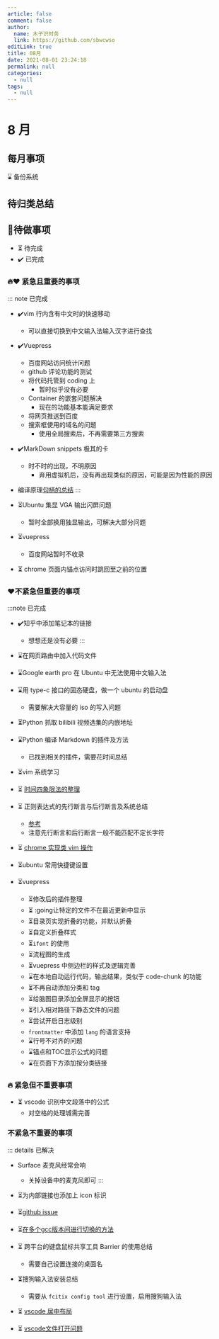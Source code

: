 ```yaml
---
article: false
comment: false
author: 
  name: 木子识时务
  link: https://github.com/sbwcwso
editLink: true
title: 08月
date: 2021-08-01 23:24:18
permalink: null
categories: 
  - null
tags: 
  - null
---
```


# 8 月

## 每月事项

⌛ 备份系统

## 待归类总结

## 📔待做事项

- ⏳ 待完成
- ✔️ 已完成


### 🔥❤️ 紧急且重要的事项

::: note 已完成
- ✔️vim 行内含有中文时的快速移动
  - 可以直接切换到中文输入法输入汉字进行查找
- ✔️Vuepress
  - 百度网站访问统计问题
  - github 评论功能的测试
  - 将代码托管到 coding 上
    - 暂时似乎没有必要
  - Container 的嵌套问题解决
    - 现在的功能基本能满足要求
  - 将网页推送到百度
  - 搜索框使用的域名的问题
    - 使用全局搜索后，不再需要第三方搜索

- ✔️MarkDown snippets 极其的卡
  - 时不时的出现，不明原因
    - 弃用虚拟机后，没有再出现类似的原因，可能是因为性能的原因

- 编译原理[句柄的总结](/pages/86c477/#句柄的定义)
:::

- ⏳Ubuntu 集显 VGA 输出闪屏问题
  - 暂时全部换用独显输出，可解决大部分问题
- ⏳vuepress
  - 百度网站暂时不收录
- ⏳ chrome 页面内锚点访问时跳回至之前的位置

### ❤️不紧急但重要的事项

:::note 已完成
- ✔️知乎中添加笔记本的链接
  - 想想还是没有必要
:::

- ⌛在网页路由中加入代码文件
- ⌛Google earth pro 在 Ubuntu 中无法使用中文输入法
- ⌛用 type-c 接口的固态硬盘，做一个 ubuntu 的启动盘
  - 需要解决大容量的 iso 的写入问题
- ⏳Python 抓取 bilibili 视频选集的内嵌地址
- ⌛Python 编译 Markdown 的插件及方法
  - 已找到相关的插件，需要花时间总结
- ⏳vim 系统学习
- ⏳ [时间四象限法的整理](https://zh.wikipedia.org/zh-cn/%E6%97%B6%E9%97%B4%E7%AE%A1%E7%90%86)
- ⏳ 正则表达式的先行断言与后行断言及系统总结
  - [参考](https://www.runoob.com/w3cnote/reg-lookahead-lookbehind.html)
  - 注意先行断言和后行断言一般不能匹配不定长字符
- ⏳ [chrome 实现类 vim 操作](https://chrome.google.com/webstore/detail/vimium/dbepggeogbaibhgnhhndojpepiihcmeb)
- ⏳ubuntu 常用快捷键设置
- ⏳vuepress
  - ⏳修改后的插件整理
  - ⏳ :going让特定的文件不在最近更新中显示
  - ⏳目录页实现折叠的功能，并默认折叠
  - ⏳自定义折叠样式
  - ⏳`ifont` 的使用
  - ⏳流程图的生成
  - ⏳vuepress 中侧边栏的样式及逻辑完善
  - ⌛在本地自动运行代码，输出结果，类似于 code-chunk 的功能
  - ⏳不再自动添加分类和 tag
  - ⏳给脑图目录添加全屏显示的按钮
  - ⏳引入相对路径下静态文件的问题
  - ⏳尝试开启日志级别
  - `frontmatter` 中添加 `lang` 的语言支持
  - ⌛行号不对齐的问题
  - ⌛锚点和TOC显示公式的问题
  - ⌛在页面下方添加按分类链接

### 🔥 紧急但不重要事项

- ⏳ vscode 识别中文段落中的公式
  - 对空格的处理城需完善

### 不紧急不重要的事项

::: details 已解决
- Surface 麦克风经常会响
  - 关掉设备中的麦克风即可
:::


- ⏳为内部链接也添加上 icon 标识
- ⏳[github issue](https://github.com/marlonrichert/zsh-autocomplete/discussions/240)
- ⏳[在多个gcc版本间进行切换的方法](https://linuxconfig.org/how-to-switch-between-multiple-gcc-and-g-compiler-versions-on-ubuntu-20-04-lts-focal-fossa)
- ⏳ 跨平台的键盘鼠标共享工具 Barrier 的使用总结
  - 需要自己设置连接的桌面名  
- ⏳搜狗输入法安装总结
  - 需要从 `fcitix config tool` 进行设置，启用搜狗输入法
- ⏳ [vscode 居中布局](https://jingyan.baidu.com/article/9158e0006e04d8e3541228f3.html)
- ⏳ [vscode文件打开问题](https://blog.csdn.net/qq_22551385/article/details/82287502)
